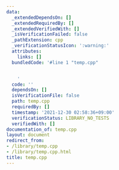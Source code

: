 ```yaml
---
data:
  _extendedDependsOn: []
  _extendedRequiredBy: []
  _extendedVerifiedWith: []
  _isVerificationFailed: false
  _pathExtension: cpp
  _verificationStatusIcon: ':warning:'
  attributes:
    links: []
  bundledCode: '#line 1 "temp.cpp"


    '
  code: ''
  dependsOn: []
  isVerificationFile: false
  path: temp.cpp
  requiredBy: []
  timestamp: '2021-12-30 02:58:36+09:00'
  verificationStatus: LIBRARY_NO_TESTS
  verifiedWith: []
documentation_of: temp.cpp
layout: document
redirect_from:
- /library/temp.cpp
- /library/temp.cpp.html
title: temp.cpp
---
```

